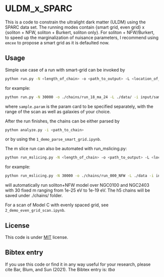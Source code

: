 # ULDM_x_SPARC

This is a code to constrain the ultralight dark matter (ULDM) using the SPARC data set. The running modes contain {smart grid, even grid} x {soliton + NFW, soliton + Burkert, soliton only}. For soliton + NFW/Burkert, to speed up the marginalization of nuisance parameters, I recommend using `emcee` to propose a smart grid as it is defaulted now. 

## Usage

Simple use case of a run with smart-grid can be invoked by

```bash
python run.py -N <length_of_chain> -o <path_to_output> -L <location_of_dataset> -i <path_to_input> -w <number_of_walkers>
```

for example:

```bash
python run.py -N 30000 -o ./chains/run_18_ma_24 -L ./data/ -i input/sample.param -w 100
```

where `sample.param` is the param card to be specified separately, with the range of the scan as well as galaxies of your choice. 

After the run finishes, the chains can be either parsed by

```bash
python analyze.py -i <path_to_chain>
```
or by using the `1_demo_parse_smart_grid.ipynb`.

The m slice run can also be automated with run_mslicing.py:
```bash
python run_mslicing.py -N <length_of_chain> -o <path_to_output> -L <location_of_dataset> -i <path_to_input> -w <number_of_walkers> -m 'logm_min logm_max number_of_slicing' -G 'galA galB ...'
```

for example:
```bash
python run_mslicing.py -N 30000 -o ./chains/run_000_NFW -L ./data -i input/sample_mslicing_2.param -w 100 -m '-25 -19 30' -G 'NGC0100 NGC2403'
```

will automatically run soliton+NFW model over NGC0100 and NGC2403 with 30 fixed m ranging from 1e-25 eV to 1e-19 eV. The h5 chains will be saved under ./chains/ folder. 

For a scan of Model C with evenly spaced grid, see `2_demo_even_grid_scan.ipynb`. 

## License

This code is under [MIT](https://opensource.org/licenses/MIT) license. 

## Bibtex entry
If you use this code or find it in any way useful for your research, please cite Bar, Blum, and Sun (2021). The Bibtex entry is: *tba*



